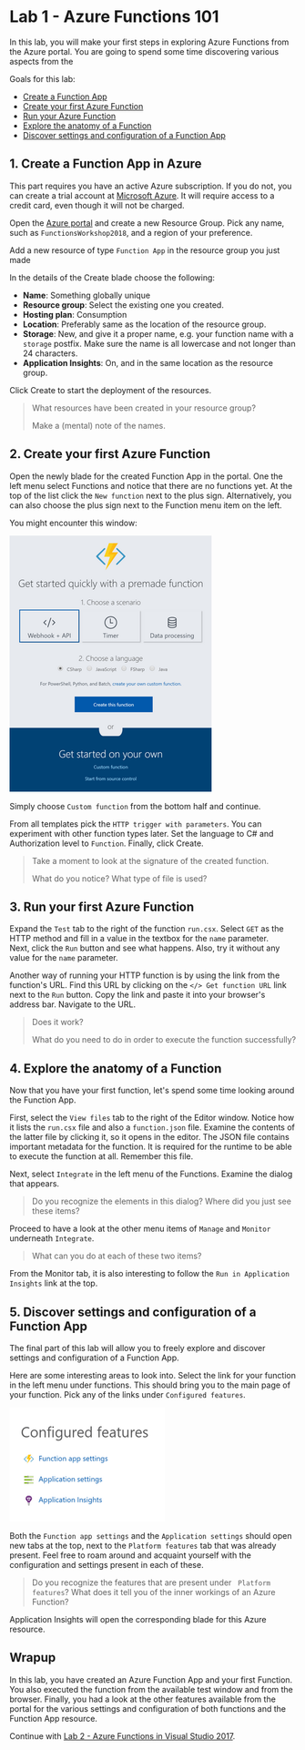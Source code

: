 # Lab 1 - Azure Functions 101

In this lab, you will make your first steps in exploring Azure Functions from the Azure portal. You are going to spend some time discovering various aspects from the 

Goals for this lab: 
- [Create a Function App](#1)
- [Create your first Azure Function](#2)
- [Run your Azure Function](#3)
- [Explore the anatomy of a Function](#4)
- [Discover settings and configuration of a Function App](#5)

## <a name="1"></a>1. Create a Function App in Azure

This part requires you have an active Azure subscription. If you do not, you can create a trial account at [Microsoft Azure](https://azure.microsoft.com/en-us/free/). It will require access to a credit card, even though it will not be charged.

Open the [Azure portal](https://portal.azure.com) and create a new Resource Group. Pick any name, such as ```FunctionsWorkshop2018```, and a region of your preference.

Add a new resource of type ```Function App``` in the resource group you just made 

In the details of the Create blade choose the following:
- **Name**: Something globally unique
- **Resource group**: Select the existing one you created.
- **Hosting plan**: Consumption
- **Location**: Preferably same as the location of the resource group.
- **Storage**: New, and give it a proper name, e.g. your function name with a ```storage``` postfix. Make sure the name is all lowercase and not longer than 24 characters.
- **Application Insights**: On, and in the same location as the resource group.

Click Create to start the deployment of the resources.

> What resources have been created in your resource group? 
>
> Make a (mental) note of the names. 

## <a name="2"></a>2. Create your first Azure Function 

Open the newly blade for the created Function App in the portal. 
One the left menu select Functions and notice that there are no functions yet. At the top of the list click the ```New function``` next to the plus sign. Alternatively, you can also choose the plus sign next to the Function menu item on the left.

You might encounter this window:

![New Function](images/NewFunction.png)

Simply choose ```Custom function``` from the bottom half and continue.

From all templates pick the ```HTTP trigger with parameters```. You can experiment with other function types later. 
Set the language to C# and Authorization level to ```Function```. Finally, click Create.

> Take a moment to look at the signature of the created function. 
>
> What do you notice? What type of file is used?

## <a name="3"></a>3. Run your first Azure Function 

Expand the `Test` tab to the right of the function ```run.csx```. Select `GET` as the HTTP method and fill in a value in the textbox for the ```name``` parameter.  
Next, click the `Run` button and see what happens. 
Also, try it without any value for the ```name``` parameter.

Another way of running your HTTP function is by using the link from the function's URL. Find this URL by clicking on the ```</> Get function URL``` link next to the `Run` button. Copy the link and paste it into your browser's address bar. Navigate to the URL. 

> Does it work? 
>
> What do you need to do in order to execute the function successfully?

## <a name="4"></a>4. Explore the anatomy of a Function

Now that you have your first function, let's spend some time looking around the Function App. 

First, select the ```View files``` tab to the right of the Editor window. Notice how it lists the ```run.csx``` file and also a ```function.json``` file. Examine the contents of the latter file by clicking it, so it opens in the editor. The JSON file contains important metadata for the function. It is required for the runtime to be able to execute the function at all. Remember this file.

Next, select ```Integrate``` in the left menu of the Functions. Examine the dialog that appears.

> Do you recognize the elements in this dialog? Where did you just see these items?

Proceed to have a look at the other menu items of ```Manage``` and ```Monitor``` underneath ```Integrate```.  

> What can you do at each of these two items?

From the Monitor tab, it is also interesting to follow the ```Run in Application Insights``` link at the top.

## <a name="5"></a>5. Discover settings and configuration of a Function App

The final part of this lab will allow you to freely explore and discover settings and configuration of a Function App. 

Here are some interesting areas to look into. Select the link for your function in the left menu under functions. This should bring you to the main page of your function. Pick any of the links under ```Configured features```.

![Configured Features](images/ConfiguredFeatures.png)

Both the ```Function app settings``` and the ```Application settings``` should open new tabs at the top, next to the ```Platform features``` tab that was already present. Feel free to roam around and acquaint yourself with the configuration and settings present in each of these.

> Do you recognize the features that are present under ``` Platform features```? What does it tell you of the inner workings of an Azure Function?

Application Insights will open the corresponding blade for this Azure resource.

## Wrapup

In this lab, you have created an Azure Function App and your first Function. You also executed the function from the available test window and from the browser. Finally, you had a look at the other features available from the portal for the various settings and configuration of both functions and the Function App resource.

Continue with [Lab 2 - Azure Functions in Visual Studio 2017](Lab2-VS2017.md).

